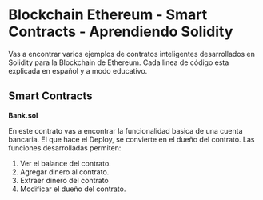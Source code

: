 # Blockchain Ethereum - Smart Contracts - Aprendiendo Solidity
Vas a encontrar varios ejemplos de contratos inteligentes desarrollados en Solidity para la Blockchain de Ethereum. Cada linea de código esta explicada en español y a modo educativo.

## Smart Contracts

**Bank.sol**

En este contrato vas a encontrar la funcionalidad basica de una cuenta bancaria. El que hace el Deploy, se convierte en el dueño del contrato.
Las funciones desarrolladas permiten:
1) Ver el balance del contrato.
2) Agregar dinero al contrato.
3) Extraer dinero del contrato
4) Modificar el dueño del contrato.
